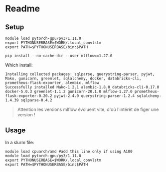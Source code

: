 # Readme

## Setup

```
module load pytorch-gpu/py3/1.11.0
export PYTHONUSERBASE=$WORK/.local_convlstm
export PATH=$PYTHONUSERBASE/bin:$PATH

pip install --no-cache-dir --user mlflow==1.27.0 
```

Which install:
```
Installing collected packages: sqlparse, querystring-parser, pyjwt, Mako, gunicorn, greenlet, sqlalchemy, docker, databricks-cli, prometheus-flask-exporter, alembic, mlflow
Successfully installed Mako-1.2.1 alembic-1.8.0 databricks-cli-0.17.0 docker-5.0.3 greenlet-1.1.2 gunicorn-20.1.0 mlflow-1.27.0 prometheus-flask-exporter-0.20.2 pyjwt-2.4.0 querystring-parser-1.2.4 sqlalchemy-1.4.39 sqlparse-0.4.2
```

> Attention les versions mlflow évoluent vite, d'où l'intérêt de figer une version ! 

## Usage

In a slurm file:

```
module load cpuarch/amd #add this line only if using A100
module load pytorch-gpu/py3/1.11.0
export PYTHONUSERBASE=$WORK/.local_convlstm
export PATH=$PYTHONUSERBASE/bin:$PATH
```
